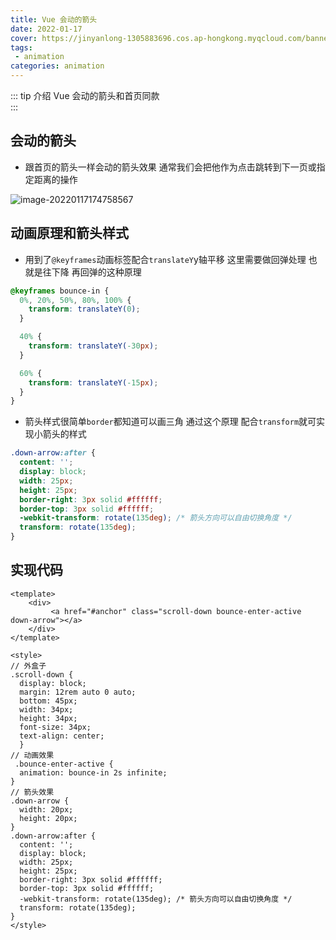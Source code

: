 ```yaml
---
title: Vue 会动的箭头
date: 2022-01-17
cover: https://jinyanlong-1305883696.cos.ap-hongkong.myqcloud.com/banner_image/banner_7.jpg
tags:
 - animation
categories: animation
---
```


::: tip 介绍
Vue 会动的箭头和首页同款<br>
:::

<!-- more -->

##  会动的箭头

* 跟首页的箭头一样会动的箭头效果 通常我们会把他作为点击跳转到下一页或指定距离的操作

![image-20220117174758567](https://jinyanlong-1305883696.cos.ap-hongkong.myqcloud.com/image-20220117174758567.png)

## 动画原理和箭头样式

* 用到了`@keyframes`动画标签配合`translateY`y轴平移 这里需要做回弹处理 也就是往下降 再回弹的这种原理

```css
@keyframes bounce-in {
  0%, 20%, 50%, 80%, 100% {
    transform: translateY(0);
  }

  40% {
    transform: translateY(-30px);
  }

  60% {
    transform: translateY(-15px);
  }
}
```

* 箭头样式很简单`border`都知道可以画三角 通过这个原理 配合`transform`就可实现小箭头的样式

```css
.down-arrow:after {
  content: '';
  display: block;
  width: 25px;
  height: 25px;
  border-right: 3px solid #ffffff;
  border-top: 3px solid #ffffff;
  -webkit-transform: rotate(135deg); /* 箭头方向可以自由切换角度 */
  transform: rotate(135deg);
}
```

## 实现代码

```vue
<template>        
	<div>
         <a href="#anchor" class="scroll-down bounce-enter-active down-arrow"></a>
    </div>
</template>

<style>
// 外盒子
.scroll-down {
  display: block;
  margin: 12rem auto 0 auto;
  bottom: 45px;
  width: 34px;
  height: 34px;
  font-size: 34px;
  text-align: center;
  }
// 动画效果
 .bounce-enter-active {
  animation: bounce-in 2s infinite;
}
// 箭头效果
.down-arrow {
  width: 20px;
  height: 20px;
}
.down-arrow:after {
  content: '';
  display: block;
  width: 25px;
  height: 25px;
  border-right: 3px solid #ffffff;
  border-top: 3px solid #ffffff;
  -webkit-transform: rotate(135deg); /* 箭头方向可以自由切换角度 */
  transform: rotate(135deg);
}
</style>
```

